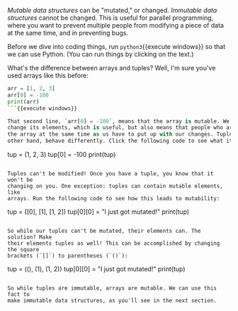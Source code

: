 _Mutable data structures_ can be "mutated," or changed. _Immutable data
structures_ cannot be changed. This is useful for parallel programming, where
you want to prevent multiple people from modifying a piece of data at the same time, and in preventing bugs.

Before we dive into coding things, run `python3`{{execute windows}} so that we can use Python. (You can run things by clicking on the text.)

What's the difference between arrays and tuples? Well, I'm sure you've used arrays like this before:

```python
arr = [1, 2, 3]
arr[0] = -100
print(arr)
```{{execute windows}}

That second line, `arr[0] = -100`, means that the array is mutable. We can
change its elements, which is useful, but also means that people who are using
the array at the same time as us have to put up with our changes. Tuples, on the
other hand, behave differently. Click the following code to see what it does:

```
tup = (1, 2, 3)
tup[0] = -100
print(tup)
```{{execute windows}}

Tuples can't be modified! Once you have a tuple, you know that it won't be
changing on you. One exception: tuples can contain mutable elements, like
arrays. Run the following code to see how this leads to mutability:

```
tup = ([0], [1], [1, 2])
tup[0][0] = "I just got mutated!"
print(tup)
```{{execute windows}}

So while our tuples can't be mutated, their elements can. The solution? Make
their elements tuples as well! This can be accomplished by changing the square
brackets (`[]`) to parentheses (`()`):

```
tup = ((), (1), (1, 2))
tup[0][0] = "I just got mutated!"
print(tup)
```{{execute windows}}

So while tuples are immutable, arrays are mutable. We can use this fact to
make immutable data structures, as you'll see in the next section.
